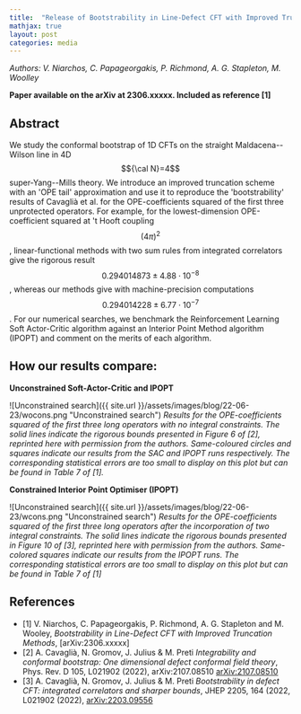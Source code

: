 ```yaml
---
title:  "Release of Bootstrability in Line-Defect CFT with Improved Truncation Methods"
mathjax: true
layout: post
categories: media
---
```

*Authors: V. Niarchos, C. Papageorgakis, P. Richmond, A. G. Stapleton, M. Woolley*

__Paper available on the arXiv at 2306.xxxxx. Included as reference [1]__

## Abstract

We study the conformal bootstrap of 1D CFTs on the straight Maldacena--Wilson line in 4D $${\cal N}=4$$ super-Yang--Mills theory. We introduce an improved truncation scheme with an 'OPE tail' approximation and use it to reproduce the 'bootstrability' results of Cavaglià et al. for the OPE-coefficients squared of the first three unprotected operators. For example, for the lowest-dimension OPE-coefficient squared at 't Hooft coupling $$(4\pi)^2$$, linear-functional methods with two sum rules from integrated correlators give the rigorous result $$0.294014873 \pm 4.88 \cdot 10^{-8}$$, whereas our methods give with machine-precision computations $$0.294014228 \pm 6.77 \cdot 10^{-7}$$. For our numerical searches, we benchmark the Reinforcement Learning Soft Actor-Critic algorithm against an Interior Point Method algorithm (IPOPT) and comment on the merits of each algorithm.

## How our results compare:

__Unconstrained Soft-Actor-Critic and IPOPT__

<!-- Potentially update with bands if we get Gromov's data -->

![Unconstrained search]({{ site.url }}/assets/images/blog/22-06-23/wocons.png "Unconstrained search")
*Results for the OPE-coefficients squared of the first three long operators with no integral constraints. The solid lines indicate the rigorous bounds presented in Figure 6 of [2], reprinted here with permission from the authors. Same-coloured circles and squares indicate our results from the SAC and IPOPT runs respectively. The corresponding statistical errors are too small to display on this plot but can be found in Table 7 of [1].*

__Constrained Interior Point Optimiser (IPOPT)__

![Unconstrained search]({{ site.url }}/assets/images/blog/22-06-23/wcons.png "Unconstrained search")
*Results for the OPE-coefficients squared of the first three long operators after the incorporation of two integral constraints. The solid lines indicate the rigorous bounds presented in Figure 10 of [3], reprinted here with permission from the authors. Same-colored squares indicate our results from the IPOPT runs. The corresponding statistical errors are too small to display on this plot but can be found in Table 7 of [1]*

## References
- [1] V. Niarchos, C. Papageorgakis, P. Richmond, A. G. Stapleton and M. Wooley,
*Bootstrability in Line-Defect CFT with Improved Truncation Methods*, [arXiv:2306.xxxxx]
- [2] A. Cavaglià, N. Gromov, J. Julius & M. Preti
*Integrability and conformal bootstrap: One dimensional defect conformal field theory*,
Phys. Rev. D 105, L021902 (2022), arXiv:2107.08510 [arXiv:2107.08510](https://arxiv.org/abs/2107.08510)
- [3] A. Cavaglià, N. Gromov, J. Julius & M. Preti
*Bootstrability in defect CFT: integrated correlators and sharper bounds*,
JHEP 2205, 164 (2022, L021902 (2022), [arXiv:2203.09556](https://arxiv.org/abs/2203.09556)
